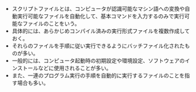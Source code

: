 - スクリプトファイルとは、コンピュータが認識可能なマシン語への変換や自動実行可能なファイルを自動化して、基本コマンドを入力するのみで実行可能なファイルのことをいう。
- 具体的には、あらかじめコンパイル済みの実行形式ファイルを複数作成しておく。
- それらのファイルを手順に従い実行できるようにバッチファイル化されたものが多い。
- 一般的には、コンピュータ起動時の初期設定や環境設定、ソフトウェアのインストールなどに使用されることが多い。
- また、一連のプログラム実行の手順を自動的に実行するファイルのことを指す場合も多い。
